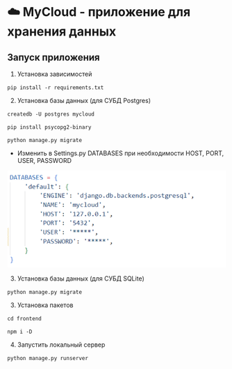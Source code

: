 # ☁️ MyCloud - приложение для хранения данных

## Запуск приложения

1. Установка зависимостей
```
pip install -r requirements.txt
```

2. Установка базы данных (для СУБД Postgres)
```
createdb -U postgres mycloud
```
```
pip install psycopg2-binary
```
```
python manage.py migrate
```
* Изменить в Settings.py DATABASES при необходимости HOST, PORT, USER, PASSWORD

![Demo](postgres.png)

3. Установка базы данных (для СУБД SQLite)
```
python manage.py migrate
```

3. Установка пакетов
```
cd frontend
```
```
npm i -D 
```

4. Запустить локальный сервер
```
python manage.py runserver
```